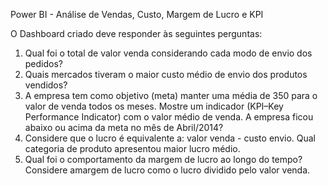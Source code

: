 Power BI - Análise de Vendas, Custo, Margem de Lucro e KPI

O Dashboard criado deve responder às seguintes perguntas:


1. Qual foi o total de valor venda considerando cada modo de envio dos pedidos?
2. Quais mercados tiveram o maior custo médio de envio dos produtos vendidos?
3. A empresa tem como objetivo (meta) manter uma média de 350 para o valor de venda todos os meses. Mostre um indicador (KPI–Key Performance Indicator) com o valor médio de venda. A empresa ficou abaixo ou acima da meta no mês de Abril/2014?
4. Considere que o lucro é equivalente a: valor venda - custo envio. Qual categoria de produto apresentou maior lucro médio.
5. Qual foi o comportamento da margem de lucro ao longo do tempo? Considere amargem de lucro como o lucro dividido pelo valor venda.